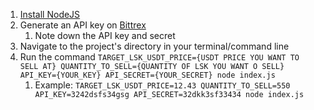 1. [Install NodeJS](https://nodejs.org/en/download/current/)   
2. Generate an API key on [Bittrex](https://bittrex.com)  
    1. Note down the API key and secret  
3. Navigate to the project's directory in your terminal/command line    
4. Run the command `TARGET_LSK_USDT_PRICE={USDT PRICE YOU WANT TO SELL AT} QUANTITY_TO_SELL={QUANTITY OF LSK YOU WANT O SELL} API_KEY={YOUR_KEY} API_SECRET={YOUR_SECRET} node index.js`    
    1. Example: `TARGET_LSK_USDT_PRICE=12.43 QUANTITY_TO_SELL=550 API_KEY=3242dsfs34gsg API_SECRET=32dkk3sf33434 node index.js`  

